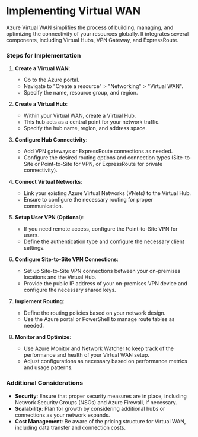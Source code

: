 # Implementing Virtual WAN

Azure Virtual WAN simplifies the process of building, managing, and optimizing the connectivity of your resources globally. It integrates several components, including Virtual Hubs, VPN Gateway, and ExpressRoute.

### Steps for Implementation

1. **Create a Virtual WAN**:
    - Go to the Azure portal.
    - Navigate to "Create a resource" > "Networking" > "Virtual WAN".
    - Specify the name, resource group, and region.

2. **Create a Virtual Hub**:
    - Within your Virtual WAN, create a Virtual Hub.
    - This hub acts as a central point for your network traffic.
    - Specify the hub name, region, and address space.

3. **Configure Hub Connectivity**:
    - Add VPN gateways or ExpressRoute connections as needed.
    - Configure the desired routing options and connection types (Site-to-Site or Point-to-Site for VPN, or ExpressRoute for private connectivity).

4. **Connect Virtual Networks**:
    - Link your existing Azure Virtual Networks (VNets) to the Virtual Hub.
    - Ensure to configure the necessary routing for proper communication.

5. **Setup User VPN (Optional)**:
    - If you need remote access, configure the Point-to-Site VPN for users.
    - Define the authentication type and configure the necessary client settings.

6. **Configure Site-to-Site VPN Connections**:
    - Set up Site-to-Site VPN connections between your on-premises locations and the Virtual Hub.
    - Provide the public IP address of your on-premises VPN device and configure the necessary shared keys.

7. **Implement Routing**:
    - Define the routing policies based on your network design.
    - Use the Azure portal or PowerShell to manage route tables as needed.

8. **Monitor and Optimize**:
    - Use Azure Monitor and Network Watcher to keep track of the performance and health of your Virtual WAN setup.
    - Adjust configurations as necessary based on performance metrics and usage patterns.

### Additional Considerations

- **Security**: Ensure that proper security measures are in place, including Network Security Groups (NSGs) and Azure Firewall, if necessary.
- **Scalability**: Plan for growth by considering additional hubs or connections as your network expands.
- **Cost Management**: Be aware of the pricing structure for Virtual WAN, including data transfer and connection costs.